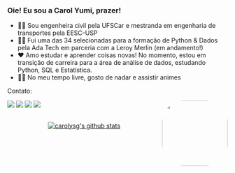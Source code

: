 ### Oie! Eu sou a Carol Yumi, prazer!

- 👩‍🎓 Sou engenheira civil pela UFSCar e mestranda em engenharia de transportes pela EESC-USP
- 👩‍💻 Fui uma das 34 selecionadas para a formação de Python & Dados pela Ada Tech em parceria com a Leroy Merlin (em andamento!)
- ❤  Amo estudar e aprender coisas novas! No momento, estou em transição de carreira para a área de análise de dados, estudando Python, SQL e Estatística.
- 🏊‍♀️ No meu tempo livre, gosto de nadar e assistir animes

Contato:

<div> 
  <a href="https://carolysg.github.io/" target="_blank"><img src="https://img.shields.io/badge/-Portfólio-%23AD0C6D?style=for-the-badge&Color=white" target="_blank"></a>
  <a href="https://drive.google.com/file/d/1e3Yrpk1pugne5DG8m9oM3ZLQeEH-U-rH/view?usp=sharing" target="_blank"><img src="https://img.shields.io/badge/-Currículo-%23103B13?style=for-the-badge&Color=white" target="_blank"></a>
  <a href = "mailto:carolinagoshima@gmail.com"><img src="https://img.shields.io/badge/-Gmail-%23E65602?style=for-the-badge&logo=gmail&logoColor=white" target="_blank"></a>
  <a href="https://www.linkedin.com/in/carolyumi" target="_blank"><img src="https://img.shields.io/badge/-LinkedIn-%230077B5?style=for-the-badge&logo=linkedin&logoColor=white" target="_blank"></a>
  <img align="right" height="150" style="border-radius:50px;" src="https://cdn.picrew.me/shareImg/org/202302/338224_eKOs7IZN.png">
</div>

##

<p align="center">
  <a href="https://github.com/carolysg/github-readme-stats"><img align="center" src="https://github-readme-stats.zohan.tech/api?username=carolysg&count_private=true&show_icons=true&include_all_commits=true&hide_border=true&theme=dracula" alt="carolysg's github stats" /></a>
  </a>
</p>

